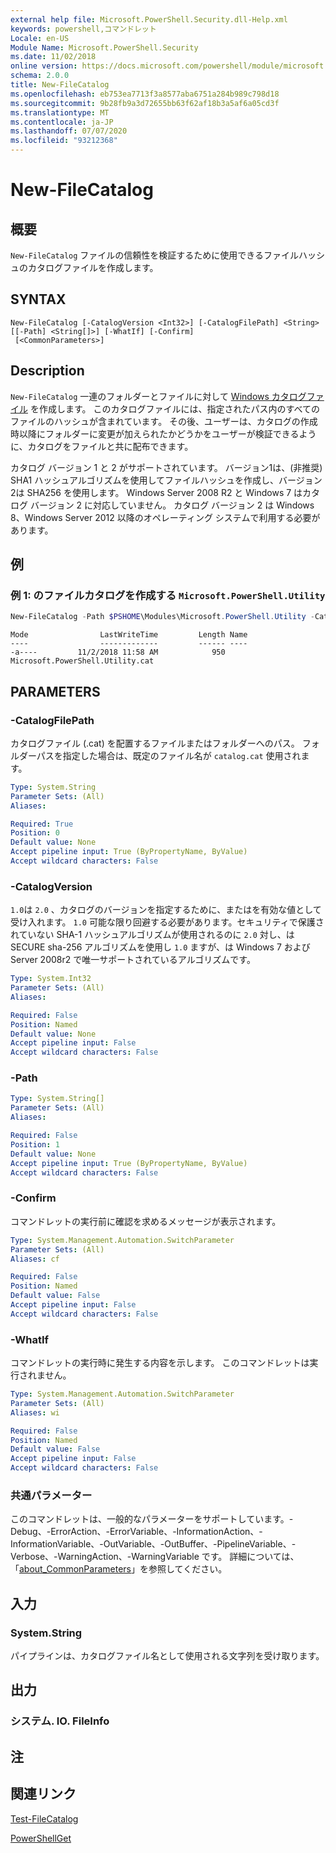 ```yaml
---
external help file: Microsoft.PowerShell.Security.dll-Help.xml
keywords: powershell,コマンドレット
Locale: en-US
Module Name: Microsoft.PowerShell.Security
ms.date: 11/02/2018
online version: https://docs.microsoft.com/powershell/module/microsoft.powershell.security/new-filecatalog?view=powershell-7.1&WT.mc_id=ps-gethelp
schema: 2.0.0
title: New-FileCatalog
ms.openlocfilehash: eb753ea7713f3a8577aba6751a284b989c798d18
ms.sourcegitcommit: 9b28fb9a3d72655bb63f62af18b3a5af6a05cd3f
ms.translationtype: MT
ms.contentlocale: ja-JP
ms.lasthandoff: 07/07/2020
ms.locfileid: "93212368"
---
```

# New-FileCatalog

## 概要
`New-FileCatalog` ファイルの信頼性を検証するために使用できるファイルハッシュのカタログファイルを作成します。

## SYNTAX

```
New-FileCatalog [-CatalogVersion <Int32>] [-CatalogFilePath] <String> [[-Path] <String[]>] [-WhatIf] [-Confirm]
 [<CommonParameters>]
```

## Description

`New-FileCatalog` 一連のフォルダーとファイルに対して [Windows カタログファイル](/windows-hardware/drivers/install/catalog-files) を作成します。
このカタログファイルには、指定されたパス内のすべてのファイルのハッシュが含まれています。
その後、ユーザーは、カタログの作成時以降にフォルダーに変更が加えられたかどうかをユーザーが検証できるように、カタログをファイルと共に配布できます。

カタログ バージョン 1 と 2 がサポートされています。 バージョン1は、(非推奨) SHA1 ハッシュアルゴリズムを使用してファイルハッシュを作成し、バージョン2は SHA256 を使用します。
Windows Server 2008 R2 と Windows 7 はカタログ バージョン 2 に対応していません。
カタログ バージョン 2 は Windows 8、Windows Server 2012 以降のオペレーティング システムで利用する必要があります。

## 例

### 例 1: のファイルカタログを作成する `Microsoft.PowerShell.Utility`

```powershell
New-FileCatalog -Path $PSHOME\Modules\Microsoft.PowerShell.Utility -CatalogFilePath \temp\Microsoft.PowerShell.Utility.cat -CatalogVersion 2.0
```

```Output
Mode                LastWriteTime         Length Name
----                -------------         ------ ----
-a----         11/2/2018 11:58 AM            950 Microsoft.PowerShell.Utility.cat
```

## PARAMETERS

### -CatalogFilePath

カタログファイル (.cat) を配置するファイルまたはフォルダーへのパス。
フォルダーパスを指定した場合は、既定のファイル名が `catalog.cat` 使用されます。

```yaml
Type: System.String
Parameter Sets: (All)
Aliases:

Required: True
Position: 0
Default value: None
Accept pipeline input: True (ByPropertyName, ByValue)
Accept wildcard characters: False
```

### -CatalogVersion

`1.0`は `2.0` 、カタログのバージョンを指定するために、またはを有効な値として受け入れます。
`1.0` 可能な限り回避する必要があります。セキュリティで保護されていない SHA-1 ハッシュアルゴリズムが使用されるのに `2.0` 対し、は SECURE sha-256 アルゴリズムを使用し `1.0` ますが、は Windows 7 および Server 2008r2 で唯一サポートされているアルゴリズムです。

```yaml
Type: System.Int32
Parameter Sets: (All)
Aliases:

Required: False
Position: Named
Default value: None
Accept pipeline input: False
Accept wildcard characters: False
```

### -Path

```yaml
Type: System.String[]
Parameter Sets: (All)
Aliases:

Required: False
Position: 1
Default value: None
Accept pipeline input: True (ByPropertyName, ByValue)
Accept wildcard characters: False
```

### -Confirm

コマンドレットの実行前に確認を求めるメッセージが表示されます。

```yaml
Type: System.Management.Automation.SwitchParameter
Parameter Sets: (All)
Aliases: cf

Required: False
Position: Named
Default value: False
Accept pipeline input: False
Accept wildcard characters: False
```

### -WhatIf

コマンドレットの実行時に発生する内容を示します。
このコマンドレットは実行されません。

```yaml
Type: System.Management.Automation.SwitchParameter
Parameter Sets: (All)
Aliases: wi

Required: False
Position: Named
Default value: False
Accept pipeline input: False
Accept wildcard characters: False
```

### 共通パラメーター

このコマンドレットは、一般的なパラメーターをサポートしています。-Debug、-ErrorAction、-ErrorVariable、-InformationAction、-InformationVariable、-OutVariable、-OutBuffer、-PipelineVariable、-Verbose、-WarningAction、-WarningVariable です。 詳細については、「[about_CommonParameters](https://go.microsoft.com/fwlink/?LinkID=113216)」を参照してください。

## 入力

### System.String

パイプラインは、カタログファイル名として使用される文字列を受け取ります。

## 出力

### システム. IO. FileInfo

## 注

## 関連リンク

[Test-FileCatalog](Test-FileCatalog.md)

[PowerShellGet](/powerShell/module/powershellget)

